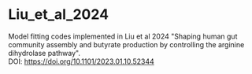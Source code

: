 # Liu_et_al_2024
Model fitting codes implemented in Liu et al 2024 "Shaping human gut community assembly and butyrate production by controlling the arginine dihydrolase pathway". \
DOI: https://doi.org/10.1101/2023.01.10.52344
